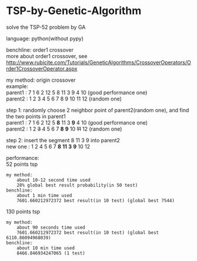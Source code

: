 # TSP-by-Genetic-Algorithm  
solve the TSP-52 problem by GA  
  
language: python(without pypy)  
  
benchline: order1 crossover  
more about order1 crossover, see http://www.rubicite.com/Tutorials/GeneticAlgorithms/CrossoverOperators/Order1CrossoverOperator.aspx  
  
my method: origin crossover  
example:  
parent1 : 7 1 6 2 12 5 8 11 3 9 4 10  (good performance one)  
parent2 : 1 2 3 4 5 6 7 8 9 10 11 12  (random one)  
  
step 1: randomly choose 2 neighbor point of parent2(random one), and find the two points in parent1  
parent1 : 7 1 6 2 12 5 **8** 11 3 **9** 4 10  (good performance one)  
parent2 : 1 2 <del>3</del> 4 5 6 7 **8** **9** 10 <del>11</del> 12  (random one)  
  
step 2: insert the segment 8 11 3 9 into parent2  
new one : 1 2 4 5 6 7 **8** **11** **3** **9** 10 12  
  
performance:  
52 points tsp  

    my method:  
        about 10-12 second time used  
        28% global best result probability(in 50 test)  
    benchline:  
        about 1 min time used  
        7601.660212972372 best result(in 10 test) (global best 7544)  
        
130 points tsp  

    my method:  
        about 90 seconds time used  
        7601.660212972372 best result(in 10 test) (global best 6110.86094968039)  
    benchline:  
        about 10 min time used  
        8466.846934247065 (1 test)  

